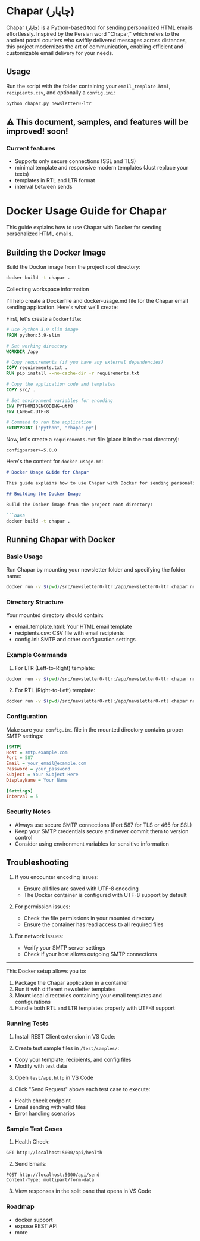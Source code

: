 # Chapar (چاپار)

Chapar (چاپار) is a Python-based tool for sending personalized HTML emails effortlessly. Inspired by the Persian word "Chapar," which refers to the ancient postal couriers who swiftly delivered messages across distances, this project modernizes the art of communication, enabling efficient and customizable email delivery for your needs.

## Usage

Run the script with the folder containing your `email_template.html`, `recipients.csv`, and optionally a `config.ini`:

```bash
python chapar.py newsletter0-ltr
```

## ⚠️ This document, samples, and features will be improved! soon!

### Current features
- Supports only secure connections (SSL and TLS)
- minimal template and responsive modern templates (Just replace your texts)
- templates in RTL and LTR format
- interval between sends


# Docker Usage Guide for Chapar

This guide explains how to use Chapar with Docker for sending personalized HTML emails.

## Building the Docker Image

Build the Docker image from the project root directory:

```bash
docker build -t chapar .
```
Collecting workspace information

I'll help create a Dockerfile and docker-usage.md file for the Chapar email sending application. Here's what we'll create:

First, let's create a `Dockerfile`:

```dockerfile
# Use Python 3.9 slim image
FROM python:3.9-slim

# Set working directory
WORKDIR /app

# Copy requirements (if you have any external dependencies)
COPY requirements.txt .
RUN pip install --no-cache-dir -r requirements.txt

# Copy the application code and templates
COPY src/ .

# Set environment variables for encoding
ENV PYTHONIOENCODING=utf8
ENV LANG=C.UTF-8

# Command to run the application
ENTRYPOINT ["python", "chapar.py"]
```

Now, let's create a `requirements.txt` file (place it in the root directory):

```text
configparser>=5.0.0
```

Here's the content for `docker-usage.md`:

```markdown
# Docker Usage Guide for Chapar

This guide explains how to use Chapar with Docker for sending personalized HTML emails.

## Building the Docker Image

Build the Docker image from the project root directory:

```bash
docker build -t chapar .
```

## Running Chapar with Docker

### Basic Usage

Run Chapar by mounting your newsletter folder and specifying the folder name:

```bash
docker run -v $(pwd)/src/newsletter0-ltr:/app/newsletter0-ltr chapar newsletter0-ltr
```

### Directory Structure

Your mounted directory should contain:
- email_template.html: Your HTML email template
- recipients.csv: CSV file with email recipients
- config.ini: SMTP and other configuration settings

### Example Commands

1. For LTR (Left-to-Right) template:
```bash
docker run -v $(pwd)/src/newsletter0-ltr:/app/newsletter0-ltr chapar newsletter0-ltr
```

2. For RTL (Right-to-Left) template:
```bash
docker run -v $(pwd)/src/newsletter0-rtl:/app/newsletter0-rtl chapar newsletter0-rtl
```

### Configuration

Make sure your `config.ini` file in the mounted directory contains proper SMTP settings:

```ini
[SMTP]
Host = smtp.example.com
Port = 587
Email = your_email@example.com
Password = your_password
Subject = Your Subject Here
DisplayName = Your Name

[Settings]
Interval = 5
```

### Security Notes

- Always use secure SMTP connections (Port 587 for TLS or 465 for SSL)
- Keep your SMTP credentials secure and never commit them to version control
- Consider using environment variables for sensitive information

## Troubleshooting

1. If you encounter encoding issues:
   - Ensure all files are saved with UTF-8 encoding
   - The Docker container is configured with UTF-8 support by default

2. For permission issues:
   - Check the file permissions in your mounted directory
   - Ensure the container has read access to all required files

3. For network issues:
   - Verify your SMTP server settings
   - Check if your host allows outgoing SMTP connections

---
This Docker setup allows you to:
1. Package the Chapar application in a container
2. Run it with different newsletter templates
3. Mount local directories containing your email templates and configurations
4. Handle both RTL and LTR templates properly with UTF-8 support




### Running Tests

1. Install REST Client extension in VS Code:


2. Create test sample files in `/test/samples/`:
- Copy your template, recipients, and config files
- Modify with test data

3. Open `test/api.http` in VS Code

4. Click "Send Request" above each test case to execute:
- Health check endpoint
- Email sending with valid files
- Error handling scenarios

### Sample Test Cases

1. Health Check:
```http
GET http://localhost:5000/api/health
```

2. Send Emails:

```
POST http://localhost:5000/api/send
Content-Type: multipart/form-data
```
3. View responses in the split pane that opens in VS Code

### Roadmap
- docker support
- expose REST API
- more

